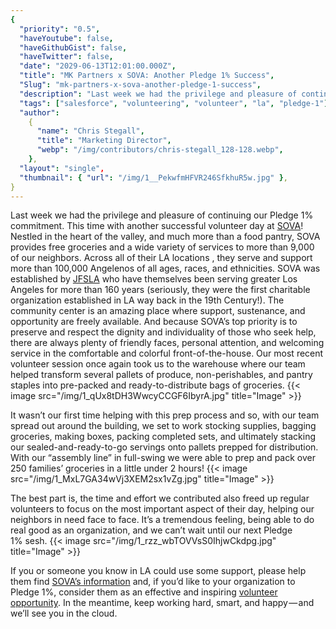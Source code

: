 ```yaml
---
{
  "priority": "0.5",
  "haveYoutube": false,
  "haveGithubGist": false,
  "haveTwitter": false,
  "date": "2029-06-13T12:01:00.000Z",
  "title": "MK Partners x SOVA: Another Pledge 1% Success",
  "Slug": "mk-partners-x-sova-another-pledge-1-success",
  "description": "Last week we had the privilege and pleasure of continuing our Pledge 1% commitment. This time with another successful volunteer day at SOVA!",
  "tags": ["salesforce", "volunteering", "volunteer", "la", "pledge-1"],
  "author":
    {
      "name": "Chris Stegall",
      "title": "Marketing Director",
      "webp": "/img/contributors/chris-stegall_128-128.webp",
    },
  "layout": "single",
  "thumbnail": { "url": "/img/1__PekwfmHFVR246SfkhuR5w.jpg" },
}
---
```


Last week we had the privilege and pleasure of continuing our Pledge 1% commitment. This time with another successful volunteer day at [SOVA](https://www.jfsla.org/sova)!
Nestled in the heart of the valley, and much more than a food pantry, SOVA provides free groceries and a wide variety of services to more than 9,000 of our neighbors. Across all of their LA locations , they serve and support more than 100,000 Angelenos of all ages, races, and ethnicities.
SOVA was established by [JFSLA](https://www.jfsla.org/page.aspx?pid=183) who have themselves been serving greater Los Angeles for more than 160 years (seriously, they were the first charitable organization established in LA way back in the 19th Century!).
The community center is an amazing place where support, sustenance, and opportunity are freely available. And because SOVA’s top priority is to preserve and respect the dignity and individuality of those who seek help, there are always plenty of friendly faces, personal attention, and welcoming service in the comfortable and colorful front-of-the-house.
Our most recent volunteer session once again took us to the warehouse where our team helped transform several pallets of produce, non-perishables, and pantry staples into pre-packed and ready-to-distribute bags of groceries.
{{< image src="/img/1_qUx8tDH3WwcyCCGF6IbyrA.jpg" title="Image" >}}

It wasn’t our first time helping with this prep process and so, with our team spread out around the building, we set to work stocking supplies, bagging groceries, making boxes, packing completed sets, and ultimately stacking our sealed-and-ready-to-go servings onto pallets prepped for distribution. With our “assembly line” in full-swing we were able to prep and pack over 250 families’ groceries in a little under 2 hours!
{{< image src="/img/1_MxL7GA34wVj3XEM2sx1vZg.jpg" title="Image" >}}

The best part is, the time and effort we contributed also freed up regular volunteers to focus on the most important aspect of their day, helping our neighbors in need face to face.
It’s a tremendous feeling, being able to do real good as an organization, and we can’t wait until our next Pledge 1% sesh.
{{< image src="/img/1_rzz_wbTOVVsS0IhjwCkdpg.jpg" title="Image" >}}

If you or someone you know in LA could use some support, please help them find [SOVA’s information](https://www.jfsla.org/Page.aspx?pid=290) and, if you’d like to your organization to Pledge 1%, consider them as an effective and inspiring [volunteer opportunity](https://www.jfsla.org/page.aspx?pid=292).
In the meantime, keep working hard, smart, and happy — and we’ll see you in the cloud.
